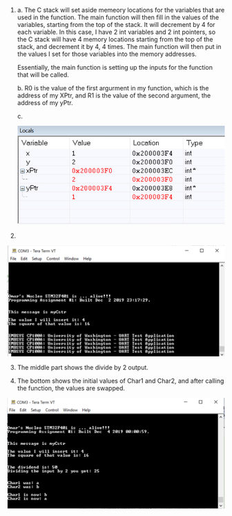 1) a. The C stack will set aside memeory locations for the variables that are used in the function. The main function will then fill in   the values of the variables, starting from the top of the stack. It will decrement by 4 for each variable. In this case, I have 2 int variables and 2 int pointers, so the C stack will have 4 memory locations starting from the top of the stack, and decrement it by 4, 4 times. The main function will then put in the values I set for those variables into the memory addresses.

   Essentially, the main function is setting up the inputs for the function that will be called.

   b. R0 is the value of the first argurment in my function, which is the address of my XPtr, and R1 is the value of the second argument, the address of my yPtr.
   
   c.
   
   ![Locals View](https://github.com/Thisisme125/embsys100/blob/feature/assignment05/images/1c.PNG)
   
2) 

   ![sqrAsm Output](https://github.com/Thisisme125/embsys100/blob/feature/assignment05/images/2.PNG)


3) The middle part shows the divide by 2 output.

4) The bottom shows the initial values of Char1 and Char2, and after calling the function, the values are swapped.


![Divby2 and swapChar outputs](https://github.com/Thisisme125/embsys100/blob/feature/assignment05/images/3_and_4.PNG)
